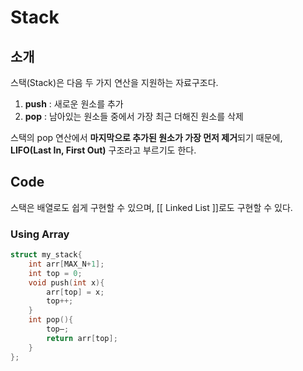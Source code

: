 # Stack
## 소개
스택(Stack)은 다음 두 가지 연산을 지원하는 자료구조다.
1. **push** : 새로운 원소를 추가
2. **pop** : 남아있는 원소들 중에서 가장 최근 더해진 원소를 삭제

스택의 pop 연산에서 **마지막으로 추가된 원소가 가장 먼저 제거**되기 때문에, **LIFO(Last In, First Out)** 구조라고 부르기도 한다.

## Code

스택은 배열로도 쉽게 구현할 수 있으며, [[ Linked List ]]로도 구현할 수 있다.

### Using Array
``` c++
struct my_stack{
	int arr[MAX_N+1];
	int top = 0;
	void push(int x){
		arr[top] = x;
		top++;
	}
	int pop(){
		top—;
		return arr[top];
	}
};
```
